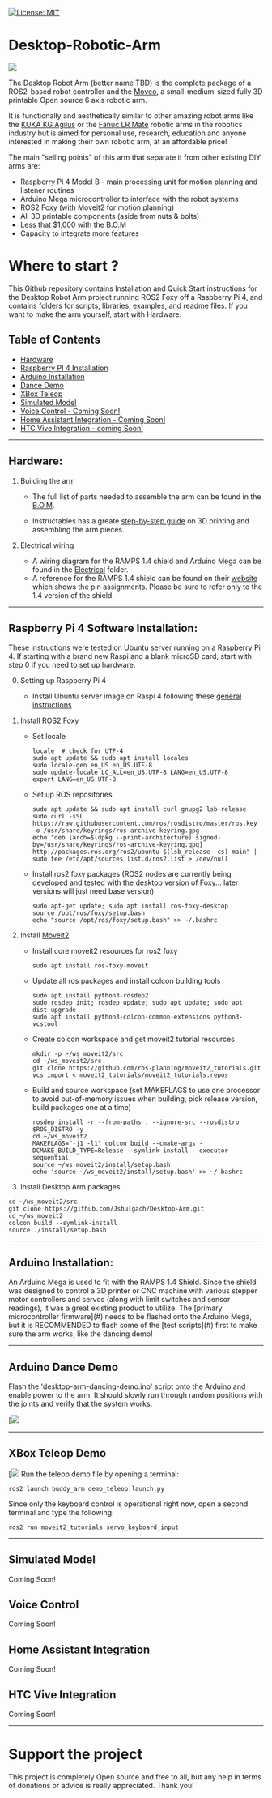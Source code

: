 [![License: MIT](https://img.shields.io/badge/License-MIT-green.svg)](https://opensource.org/licenses/MIT)
# Desktop-Robotic-Arm
![](https://github.com/Jshulgach/Desktop-Arm/blob/ros2/media/solidworks-full-arm.PNG)

The Desktop Robot Arm (better name TBD) is the complete package of a ROS2-based robot controller and the [Moveo](https://www.bcn3d.com/bcn3d-moveo-the-future-of-learning-robotic-arm/), a small-medium-sized fully 3D printable Open source 6 axis robotic arm. 

It is functionally and aesthetically similar to other amazing robot arms like the [KUKA KG Agilus](https://www.kuka.com/en-us/products/robotics-systems/industrial-robots/kr-agilus) or the [Fanuc LR Mate](https://www.fanucamerica.com/products/robots/series/lr-mate/lr-mate-200id) robotic arms in the robotics industry but is aimed for personal use, research, education and anyone interested in making their own robotic arm, at an affordable price! 

The main "selling points" of this arm that separate it from other existing DIY arms are:
+ Raspberry Pi 4 Model B - main processing unit for motion planning and listener routines
+ Arduino Mega microcontroller to interface with the robot systems
+ ROS2 Foxy (with Moveit2 for motion planning)
+ All 3D printable components (aside from nuts & bolts)
+ Less that $1,000 with the B.O.M
+ Capacity to integrate more features

# Where to start ? 
This Github repository contains Installation and Quick Start instructions for the Desktop Robot Arm project running ROS2 Foxy off a Raspberry Pi 4, and contains folders for scripts, libraries, examples, and readme files. If you want to make the arm yourself, start with Hardware.

Table of Contents
---
+ [Hardware](#hardware)    
+ [Raspberry PI 4 Installation](#rpi4-installation)    
+ [Arduino Installation](#arduino-installation)    
+ [Dance Demo](#demo)    
+ [XBox Teleop](#xbox-teleop)    
+ [Simulated Model](#simulated-model)    
+ [Voice Control - Coming Soon!](#voice-control)
+ [Home Assistant Integration - Coming Soon!](#home-assistant-integration)
+ [HTC Vive Integration - coming Soon!](#htc-vive)
---

## Hardware:
<a name="hardware"/>

1. Building the arm
   + The full list of parts needed to assemble the arm can be found in the [B.O.M](tbd).

   + Instructables has a greate [step-by-step guide](https://www.instructables.com/Build-a-Giant-3D-Printed-Robot-Arm/) on 3D printing and assembling the arm pieces. 
   
2. Electrical wiring
   + A wiring diagram for the RAMPS 1.4 shield and Arduino Mega can be found in the [Electrical](tbd) folder.
   + A reference for the RAMPS 1.4 shield can be found on their [website](https://reprap.com/wiki/RAMPS_1.4) which shows the pin assignments. Please be sure to refer only to the 1.4 version of the shield.

---

## Raspberry Pi 4 Software Installation:
<a name="rpi4-installation"/>
These instructions were tested on Ubuntu server running on a Raspberry Pi 4. If starting with a brand new Raspi and a blank microSD card, start with step 0 if you need to set up hardware.


0. Setting up Raspberry Pi 4
   + Install Ubuntu server image on Raspi 4 following these [general instructions](https://itsfoss.com/install-ubuntu-server-raspberry-pi/)
 
1. Install [ROS2 Foxy](https://docs.ros.org/en/foxy/Installation/Ubuntu-Development-Setup.html)
   + Set locale
     ~~~
     locale  # check for UTF-4
     sudo apt update && sudo apt install locales
     sudo locale-gen en_US en_US.UTF-8
     sudo update-locale LC_ALL=en_US.UTF-8 LANG=en_US.UTF-8
     export LANG=en_US.UTF-8
     ~~~
   + Set up ROS repositories
     ~~~
     sudo apt update && sudo apt install curl gnupg2 lsb-release
     sudo curl -sSL https://raw.githubusercontent.com/ros/rosdistro/master/ros.key  -o /usr/share/keyrings/ros-archive-keyring.gpg
     echo "deb [arch=$(dpkg --print-architecture) signed-by=/usr/share/keyrings/ros-archive-keyring.gpg] http://packages.ros.org/ros2/ubuntu $(lsb_release -cs) main" | sudo tee /etc/apt/sources.list.d/ros2.list > /dev/null
     ~~~
   + Install ros2 foxy packages (ROS2 nodes are currently being developed and tested with the desktop version of Foxy... later versions will just need base version)
     ~~~
     sudo apt-get update; sudo apt install ros-foxy-desktop
     source /opt/ros/foxy/setup.bash
     echo "source /opt/ros/foxy/setup.bash" >> ~/.bashrc
     ~~~
2. Install [Moveit2](https://moveit.ros.org/install-moveit2/binary/)
   + Install core moveit2 resources for ros2 foxy
     ~~~
     sudo apt install ros-foxy-moveit
     ~~~
   + Update all ros packages and install colcon building tools
     ~~~
     sudo apt install python3-rosdep2
     sudo rosdep init; rosdep update; sudo apt update; sudo apt dist-upgrade
     sudo apt install python3-colcon-common-extensions python3-vcstool
     ~~~
   + Create colcon workspace and get moveit2 tutorial resources
     ~~~
     mkdir -p ~/ws_moveit2/src
     cd ~/ws_moveit2/src
     git clone https://github.com/ros-planning/moveit2_tutorials.git
     vcs import < moveit2_tutorials/moveit2_tutorials.repos
     ~~~
   + Build and source workspace (set MAKEFLAGS to use one processor to avoid out-of-memory issues when building, pick release version, build packages one at a time)
     ~~~
     rosdep install -r --from-paths . --ignore-src --rosdistro $ROS_DISTRO -y
     cd ~/ws_moveit2
     MAKEFLAGS="-j1 -l1" colcon build --cmake-args -DCMAKE_BUILD_TYPE=Release --symlink-install --executor sequential
     source ~/ws_moveit2/install/setup.bash
     echo 'source ~/ws_moveit2/install/setup.bash' >> ~/.bashrc
     ~~~
3. Install Desktop Arm packages
 ```
cd ~/ws_moveit2/src
git clone https://github.com/Jshulgach/Desktop-Arm.git
cd ~/ws_moveit2
colcon build --symlink-install
source ./install/setup.bash
```
---

## Arduino Installation:
<a name="arduino-installation"/>
An Arduino Mega is used to fit with the RAMPS 1.4 Shield. Since the shield was designed to control a 3D printer or CNC machine with various stepper motor controllers and servos (along with limit switches and sensor readings), it was a great existing product to utilize. The [primary microcontroller firmware](#) needs to be flashed onto the Arduino Mega, but it is RECOMMENDED to flash some of the [test scripts](#) first to make sure the arm works, like the dancing demo!

---

## Arduino Dance Demo
<a name="demo"/>

Flash the 'desktop-arm-dancing-demo.ino' script onto the Arduino and enable power to the arm. It should slowly run through random positions with the joints and verify that the system works.

[![ ](tbd)

--- 

## XBox Teleop Demo
<a name="xbox-teleop">

[![ ](tbd)
Run the teleop demo file by opening a terminal:
```
ros2 launch buddy_arm demo_teleop.launch.py
```
Since only the keyboard control is operational right now, open a second terminal and type the following:
```
ros2 run moveit2_tutorials servo_keyboard_input
```
---

Simulated Model 
<a name="simulated-model">
---
Coming Soon!


Voice Control
<a name="voice-control">
---
Coming Soon!


Home Assistant Integration
<a name="home-assistant-integration">
---
Coming Soon!


HTC Vive Integration
<a name="htc-vive">
---
Coming Soon!

---

# Support the project

This project is completely Open source and free to all, but any help in terms of donations or advice is really appreciated. Thank you!




